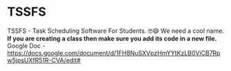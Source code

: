 # TSSFS
TSSFS - Task Scheduling Software For Students. 🤓😅 We need a cool name.<br/>
**If you are creating a class then make sure you add its code in a new file.**<br/>
Google Doc - https://docs.google.com/document/d/1FH8NuSXVpzHmYYtKzLB0ViCB7Rpw5jpsUXfR51R-CVA/edit#
